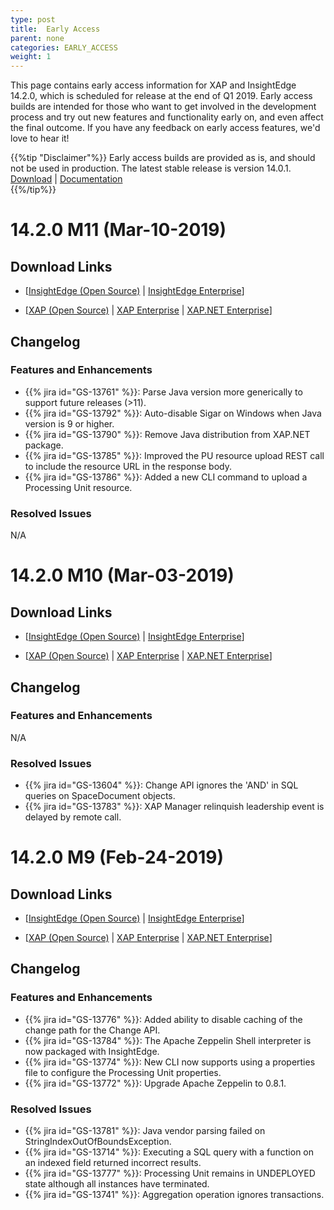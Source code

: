 ```yaml
---
type: post
title:  Early Access
parent: none
categories: EARLY_ACCESS
weight: 1
---
```


This page contains early access information for XAP and InsightEdge 14.2.0, which is scheduled for release at the end of Q1 2019. Early access builds are intended for those who want to get involved in the development process and try out new features and functionality early on, and even affect the final outcome. If you have any feedback on early access features, we'd love to hear it!

{{%tip "Disclaimer"%}} Early access builds are provided as is, and should not be used in production. The latest stable release is version 14.0.1.<br>[Download](https://www.gigaspaces.com/download-center) | [Documentation](/xap/14.0/)</br>{{%/tip%}}

# 14.2.0 M11 (Mar-10-2019)

## Download Links

* \[[InsightEdge (Open Source)](https://gigaspaces-releases-eu.s3.amazonaws.com/insightedge/14.2.0/gigaspaces-insightedge-14.2.0-m11-b20411.zip) | [InsightEdge Enterprise](https://gigaspaces-releases-eu.s3.amazonaws.com/insightedge/14.2.0/gigaspaces-insightedge-enterprise-14.2.0-m11-b20411.zip)\] 

* \[[XAP (Open Source)](https://gigaspaces-releases-eu.s3.amazonaws.com/xap/14.2.0/gigaspaces-xap-14.2.0-m10-b20411.zip) | [XAP Enterprise](https://gigaspaces-releases-eu.s3.amazonaws.com/xap/14.2.0/gigaspaces-xap-enterprise-14.2.0-m11-b20411.zip) | [XAP.NET Enterprise](https://gigaspaces-releases-eu.s3.amazonaws.com/xap/14.2.0/gigaspaces-xap.net-14.2.0-m11-b20411.msi)\]

## Changelog

### Features and Enhancements

- {{% jira id="GS-13761" %}}: Parse Java version more generically to support future releases (>11).
- {{% jira id="GS-13792" %}}: Auto-disable Sigar on Windows when Java version is 9 or higher.
- {{% jira id="GS-13790" %}}: Remove Java distribution from XAP.NET package.
- {{% jira id="GS-13785" %}}: Improved the PU resource upload REST call to include the resource URL in the response body.
- {{% jira id="GS-13786" %}}: Added a new CLI command to upload a Processing Unit resource.

### Resolved Issues

N/A

# 14.2.0 M10 (Mar-03-2019)

## Download Links

* \[[InsightEdge (Open Source)](https://gigaspaces-releases-eu.s3.amazonaws.com/insightedge/14.2.0/gigaspaces-insightedge-14.2.0-m10-b20410.zip) | [InsightEdge Enterprise](https://gigaspaces-releases-eu.s3.amazonaws.com/insightedge/14.2.0/gigaspaces-insightedge-enterprise-14.2.0-m10-b20410.zip)\] 

* \[[XAP (Open Source)](https://gigaspaces-releases-eu.s3.amazonaws.com/xap/14.2.0/gigaspaces-xap-14.2.0-m10-b20410.zip) | [XAP Enterprise](https://gigaspaces-releases-eu.s3.amazonaws.com/xap/14.2.0/gigaspaces-xap-enterprise-14.2.0-m10-b20410.zip) | [XAP.NET Enterprise](https://gigaspaces-releases-eu.s3.amazonaws.com/xap/14.2.0/gigaspaces-xap.net-14.2.0-m10-b20410.msi)\]

## Changelog

### Features and Enhancements

N/A

### Resolved Issues

- {{% jira id="GS-13604" %}}: Change API ignores the 'AND' in SQL queries on SpaceDocument objects.
- {{% jira id="GS-13783" %}}: XAP Manager relinquish leadership event is delayed by remote call.

# 14.2.0 M9 (Feb-24-2019)

## Download Links

* \[[InsightEdge (Open Source)](https://gigaspaces-releases-eu.s3.amazonaws.com/insightedge/14.2.0/gigaspaces-insightedge-14.2.0-m9-b20409.zip) | [InsightEdge Enterprise](https://gigaspaces-releases-eu.s3.amazonaws.com/insightedge/14.2.0/gigaspaces-insightedge-enterprise-14.2.0-m9-b20409.zip)\] 

* \[[XAP (Open Source)](https://gigaspaces-releases-eu.s3.amazonaws.com/xap/14.2.0/gigaspaces-xap-14.2.0-m9-b20409.zip) | [XAP Enterprise](https://gigaspaces-releases-eu.s3.amazonaws.com/xap/14.2.0/gigaspaces-xap-enterprise-14.2.0-m9-b20409.zip) | [XAP.NET Enterprise](https://gigaspaces-releases-eu.s3.amazonaws.com/xap/14.2.0/gigaspaces-xap.net-14.2.0-m9-b20409.msi)\]

## Changelog

### Features and Enhancements

- {{% jira id="GS-13776" %}}: Added ability to disable caching of the change path for the Change API.
- {{% jira id="GS-13784" %}}: The Apache Zeppelin Shell interpreter is now packaged with InsightEdge.
- {{% jira id="GS-13774" %}}: New CLI now supports using a properties file to configure the Processing Unit properties.
- {{% jira id="GS-13772" %}}: Upgrade Apache Zeppelin to 0.8.1.

### Resolved Issues

- {{% jira id="GS-13781" %}}: Java vendor parsing failed on StringIndexOutOfBoundsException.
- {{% jira id="GS-13714" %}}: Executing a SQL query with a function on an indexed field returned incorrect results.
- {{% jira id="GS-13777" %}}: Processing Unit remains in UNDEPLOYED state although all instances have terminated.
- {{% jira id="GS-13741" %}}: Aggregation operation ignores transactions.
